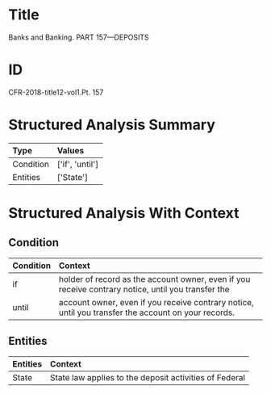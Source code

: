 # Title

 Banks and Banking. PART 157—DEPOSITS


# ID

 CFR-2018-title12-vol1.Pt. 157


# Structured Analysis Summary

| Type      | Values          |
|:----------|:----------------|
| Condition | ['if', 'until'] |
| Entities  | ['State']       |


# Structured Analysis With Context

 


## Condition

| Condition   | Context                                                                                              |
|:------------|:-----------------------------------------------------------------------------------------------------|
| if          | holder of record as the account owner, even if you receive contrary notice, until you transfer the   |
| until       | account owner, even if you receive contrary notice, until  you transfer the account on your records. |


## Entities

| Entities   | Context                                                |
|:-----------|:-------------------------------------------------------|
| State      | State law applies to the deposit activities of Federal |



